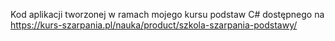 Kod aplikacji tworzonej w ramach mojego kursu podstaw C# dostępnego na https://kurs-szarpania.pl/nauka/product/szkola-szarpania-podstawy/
